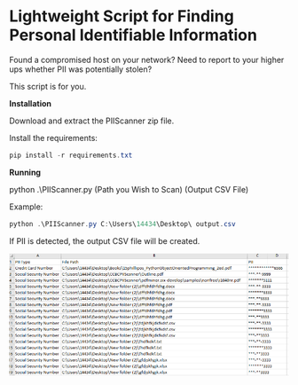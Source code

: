 # Lightweight Script for Finding Personal Identifiable Information
Found a compromised host on your network?
Need to report to your higher ups whether PII was potentially stolen?

This script is for you.

__Installation__

Download and extract the PIIScanner zip file.

Install the requirements:

```powershell
pip install -r requirements.txt
```
__Running__

python .\PIIScanner.py (Path you Wish to Scan) (Output CSV File)

Example:

```powershell
python .\PIIScanner.py C:\Users\14434\Desktop\ output.csv
```

If PII is detected, the output CSV file will be created.

![img.png](img.png)


